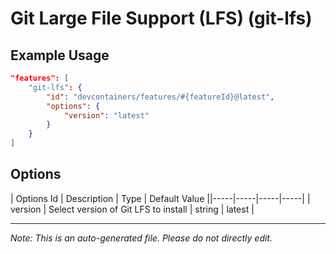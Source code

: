 
# Git Large File Support (LFS) (git-lfs)



## Example Usage

```json
"features": [
    "git-lfs": {
        "id": "devcontainers/features/#{featureId}@latest",
        "options": {
            "version": "latest"
        }
    }
]
```

## Options

| Options Id | Description | Type | Default Value ||-----|-----|-----|-----|
| version | Select version of Git LFS to install | string | latest |

---

_Note: This is an auto-generated file. Please do not directly edit._
